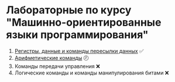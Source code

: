 ﻿# Лабораторные по курсу "Машинно-ориентированные языки программирования"

1. [Регистры, данные и команды пересылки данных](https://github.com/ArtemKD/Labs-Miit/tree/master/MOYZ/Lab1 "Лабораторная работа №1") ✅
2. [Арифметические команды](https://github.com/ArtemKD/Labs-Miit/tree/master/MOYZ/Lab2 "Лабораторная работа №2") 🕗
3. Команды передачи управления ❌
4. Логические команды и команды манипулирования битами ❌
